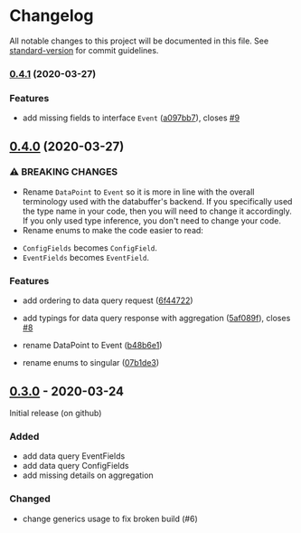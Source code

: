 # Changelog

All notable changes to this project will be documented in this file. See [standard-version](https://github.com/conventional-changelog/standard-version) for commit guidelines.

### [0.4.1](https://github.com/paulscherrerinstitute/databuffer-query-js/compare/v0.4.0...v0.4.1) (2020-03-27)


### Features

* add missing fields to interface `Event` ([a097bb7](https://github.com/paulscherrerinstitute/databuffer-query-js/commit/a097bb7ff9e4b53190a2028e2620c2e4cf1ec5a7)), closes [#9](https://github.com/paulscherrerinstitute/databuffer-query-js/issues/9)

## [0.4.0](https://github.com/paulscherrerinstitute/databuffer-query-js/compare/v0.3.0...v0.4.0) (2020-03-27)


### ⚠ BREAKING CHANGES

* Rename `DataPoint` to `Event` so it is more in line
with the overall terminology used with the databuffer's backend.
If you specifically used the type name in your code, then you will need
to change it accordingly. If you only used type inference, you don't
need to change your code.
* Rename enums to make the code easier to read:

- `ConfigFields` becomes `ConfigField`.
- `EventFields` becomes `EventField`.

### Features

* add ordering to data query request ([6f44722](https://github.com/paulscherrerinstitute/databuffer-query-js/commit/6f44722a68a8d1ddd25f3708417db74a0186e021))
* add typings for data query response with aggregation ([5af089f](https://github.com/paulscherrerinstitute/databuffer-query-js/commit/5af089fe3496393a82bb79b913b1fc2301b61a65)), closes [#8](https://github.com/paulscherrerinstitute/databuffer-query-js/issues/8)


* rename DataPoint to Event ([b48b6e1](https://github.com/paulscherrerinstitute/databuffer-query-js/commit/b48b6e1cd85552249920c65761ebc7687420206a))
* rename enums to singular ([07b1de3](https://github.com/paulscherrerinstitute/databuffer-query-js/commit/07b1de3ea42e4dc01820d00b5401b3c4f05af9ab))

## [0.3.0] - 2020-03-24

Initial release (on github)

### Added

- add data query EventFields
- add data query ConfigFields
- add missing details on aggregation

### Changed

- change generics usage to fix broken build (#6)

[unreleased]: https://github.com/paulscherrerinstitute/databuffer-query-js/compare/v0.3.0...HEAD
[0.3.0]: https://github.com/paulscherrerinstitute/databuffer-query-js/compare/a3098f3b37d19c347a5ca98efbc46a7f61d179bd...v0.3.0
